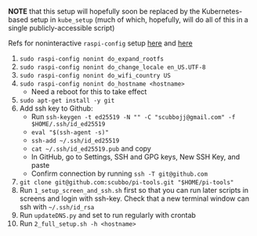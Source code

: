 **NOTE** that this setup will hopefully soon be replaced by
the Kubernetes-based setup in `kube_setup` (much of which, hopefully, will do all of this in a single publicly-accessible script)

Refs for noninteractive `raspi-config` setup [here](https://raspberrypi.stackexchange.com/a/66939/118884) and [here](https://loganmarchione.com/2021/07/raspi-configs-mostly-undocumented-non-interactive-mode/)
1. `sudo raspi-config nonint do_expand_rootfs`
2. `sudo raspi-config nonint do_change_locale en_US.UTF-8`
3. `sudo raspi-config nonint do_wifi_country US`
4. `sudo raspi-config nonint do_hostname <hostname>`
   * Need a reboot for this to take effect
5. `sudo apt-get install -y git`
6. Add ssh key to Github:
   * Run `ssh-keygen -t ed25519 -N "" -C "scubbojj@gmail.com" -f $HOME/.ssh/id_ed25519`
   * `eval "$(ssh-agent -s)"`
   * `ssh-add ~/.ssh/id_ed25519`
   * `cat ~/.ssh/id_ed25519.pub` and copy
   * In GitHub, go to Settings, SSH and GPG keys, New SSH Key, and paste
   * Confirm connection by running `ssh -T git@github.com`
5. `git clone git@github.com:scubbo/pi-tools.git "$HOME/pi-tools"`
6. Run `1_setup_screen_and_ssh.sh` first so that you can run later scripts in screens and login with ssh-key. Check that a new terminal window can ssh with `~/.ssh/id_rsa`
7. Run `updateDNS.py` and set to run regularly with crontab
8. Run `2_full_setup.sh -h <hostname>`
